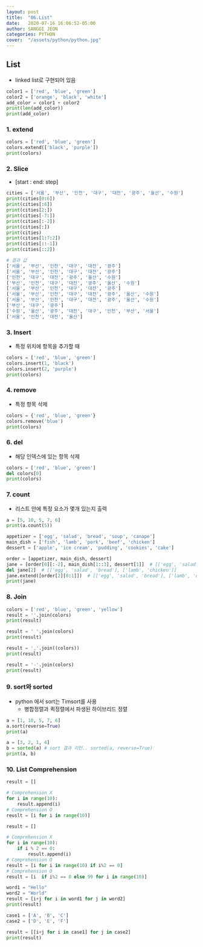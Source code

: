 ```yaml
---
layout: post
title:  "06.List"
date:   2020-07-16 16:06:52-05:00
author: SANGGI JEON
categories: PYTHON
cover:  "/assets/python/python.jpg"
---
```

## List

- linked list로 구현되어 있음

```python
color1 = ['red', 'blue', 'green']
color2 = ['orange', 'black', 'white']
add_color = color1 + color2
print(len(add_color))
print(add_color)
```

### 1. extend

```python
colors = ['red', 'blue', 'green']
colors.extend(['black', 'purple'])
print(colors)
```

### 2. Slice

- [start : end: step]

```python
cities = ['서울', '부산', '인천', '대구', '대전', '광주', '울산', '수원']
print(cities[0:6])
print(cities[:6])
print(cities[2:])
print(cities[-7:])
print(cities[:-2])
print(cities[:])
print(cities)
print(cities[1:7:2])
print(cities[::-1])
print(cities[::2])
```

```python
# 결과 값
['서울', '부산', '인천', '대구', '대전', '광주']
['서울', '부산', '인천', '대구', '대전', '광주']
['인천', '대구', '대전', '광주', '울산', '수원']
['부산', '인천', '대구', '대전', '광주', '울산', '수원']
['서울', '부산', '인천', '대구', '대전', '광주']
['서울', '부산', '인천', '대구', '대전', '광주', '울산', '수원']
['서울', '부산', '인천', '대구', '대전', '광주', '울산', '수원']
['부산', '대구', '광주']
['수원', '울산', '광주', '대전', '대구', '인천', '부산', '서울']
['서울', '인천', '대전', '울산']
```

### 3. Insert

- 특정 위치에 항목을 추가할 때

```python
colors = ['red', 'blue', 'green']
colors.insert(1, 'black')
colors.insert(2, 'purple')
print(colors)
```

### 4. remove

- 특정 항목 삭제

```python
colors = {'red', 'blue', 'green'}
colors.remove('blue')
print(colors)
```

### 6. del

- 해당 인덱스에 있는 항목 삭제

```python
colors = ['red', 'blue', 'green']
del colors[0]
print(colors)
```

### 7. count

- 리스트 안에 특정 요소가 몇개 있는지 출력

```python
a = [5, 10, 5, 7, 6]
print(a.count(5))
```

```python
appetizer = ['egg', 'salad', 'bread', 'soup', 'canape']
main_dish = ['fish', 'lamb', 'pork', 'beef', 'chicken']
dessert = ['apple', 'ice cream', 'pudding', 'cookies', 'cake']

order = [appetizer, main_dish, dessert]  
jane = [order[0][:-2], main_dish[1::3], dessert[1]]  # [['egg', 'salad', 'bread'], ['lamb', 'chicken'], ['lamb']]
del jane[2]  # [['egg', 'salad', 'bread'], ['lamb', 'chicken']]
jane.extend([order[2][0:1]])  # [['egg', 'salad', 'bread'], ['lamb', 'chicken'], ['apple']]
print(jane)
```

### 8. Join

```python
colors = ['red', 'blue', 'green', 'yellow']
result = ''.join(colors)
print(result)

result = ' '.join(colors)
print(result)

result = ','.join((colors))
print(result)

result = '-'.join(colors)
print(result)
```

### 9. sort와 sorted

- python 에서 sort는 Timsort를 사용
  - 병합정렬과 퀵정렬에서 파생된 하이브리드 정렬

```python
a = [1, 10, 5, 7, 6]
a.sort(reverse=True)
print(a)

a = [3, 2, 1, 4]
b = sorted(a) # sort 결과 리턴.. sorted(a, reverse=True)
print(a, b)
```

### 10. List Comprehension

```python
result = []

# Comprehension X
for i in range(10):
    result.append(i)
# Comprehension O
reuslt = [i for i in range(10)]
```

```python
result = []

# Comprehension X
for i in range(10):
    if i % 2 == 0:
        result.append(i)
# Comprehension O
result = [i for i in range(10) if i%2 == 0]
# Comprehension O
result = [i  if i%2 == 0 else 99 for i in range(10)]
```

```python
word1 = "Hello"
word2 = "World"
result = [i+j for i in word1 for j in word2]
print(result)
```

```python
case1 = ['A', 'B', 'C']
case2 = ['D', 'E', 'F']

result = [[i+j for i in case1] for j in case2]
print(result)
```
